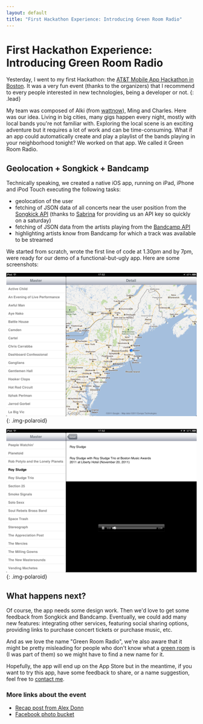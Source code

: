 ```yaml
---
layout: default
title: "First Hackathon Experience: Introducing Green Room Radio"
---
```


# First Hackathon Experience: Introducing Green Room Radio

Yesterday, I went to my first Hackathon: the [AT&T Mobile App Hackathon in Boston][1]. 
It was a very fun event (thanks to the organizers) that I recommend to every people interested 
in new technologies, being a developer or not.
{: .lead}

My team was composed of Alki (from [wattnow][2]), Ming and Charles. Here was our idea. Living in 
big cities, many gigs happen every night, mostly with local bands you're not familiar with. Exploring 
the local scene is an exciting adventure but it requires a lot of work and can be time-consuming. 
What if an app could automatically create and play a playlist of the bands playing in your neighborhood 
tonight? We worked on that app. We called it Green Room Radio.

## Geolocation + Songkick + Bandcamp

Technically speaking, we created a native iOS app, running on iPad, iPhone and iPod Touch executing the following tasks:

* geolocation of the user
* fetching of JSON data of all concerts near the user position from the [Songkick API][3] (thanks to [Sabrina][4] for providing us an API key so quickly on a saturday)
* fetching of JSON data from the artists playing from the [Bandcamp API][5]
* highlighting artists know from Bandcamp for which a track was available to be streamed

We started from scratch, wrote the first line of code at 1.30pm and by 7pm, were ready for our demo of a functional-but-ugly app. 
Here are some screenshots:

![Screenshot of the geolocation feature](/img/screenshot-green-room-radio-1.png "Geolocation and list of tonight's concerts in the area")
{: .img-polaroid}

![rezertezr](/img/screenshot-green-room-radio-2.png "rezr")
{: .img-polaroid}

## What happens next?

Of course, the app needs some design work. Then we'd love to get some feedback from Songkick and Bandcamp. 
Eventually, we could add many new features: integrating other services, featuring social sharing options, 
providing links to purchase concert tickets or purchase music, etc.

And as we love the name "Green Room Radio", we're also aware that it might be pretty misleading for people 
who don't know what a [green room][6] is (I was part of them) so we might have to find a new name for it.

Hopefully, the app will end up on the App Store but in the meantime, if you want to try this app, have some feedback to share, or a name suggestion, 
feel free to [contact me][7].

### More links about the event

* [Recap post from Alex Donn][8]
* [Facebook photo bucket][9]


[1]: http://mobileappbos.eventbrite.com/
[2]: http://wattnow.org/
[3]: http://www.songkick.com/developer
[4]: https://twitter.com/#!/saleandro
[5]: http://bandcamp.com/developer
[6]: http://en.wikipedia.org/wiki/Green_room
[7]: http://twitter.com/#!/dirtyhenry
[8]: http://bit.ly/bostonhack
[9]: https://www.facebook.com/media/set/?set=a.272239499489444.63625.151603081553087&amp;type=1